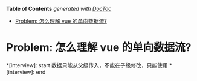 <!-- START doctoc generated TOC please keep comment here to allow auto update -->
<!-- DON'T EDIT THIS SECTION, INSTEAD RE-RUN doctoc TO UPDATE -->
**Table of Contents**  *generated with [DocToc](https://github.com/thlorenz/doctoc)*

- [Problem: 怎么理解 vue 的单向数据流?](#problem-%E6%80%8E%E4%B9%88%E7%90%86%E8%A7%A3-vue-%E7%9A%84%E5%8D%95%E5%90%91%E6%95%B0%E6%8D%AE%E6%B5%81)

<!-- END doctoc generated TOC please keep comment here to allow auto update -->

<!--
 * @Author: mrzou
 * @Date: 2021-07-19 01:09:09
 * @LastEditors: mrzou
 * @LastEditTime: 2021-07-19 01:09:25
 * @Description: file content
-->
# Problem: 怎么理解 vue 的单向数据流?

*[interview]: start
数据只能从父级传入，不能在子级修改，只能使用
*[interview]: end
